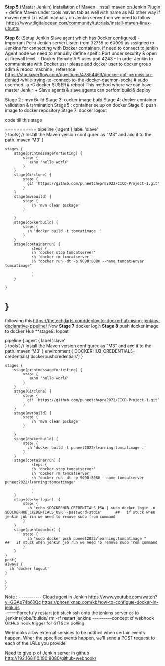 

**Step 5** (Master Jenkin) Installation of Maven , install maven on Jenkin Plugin + define Maven under tools maven tab as well with name as M3 other way if maven need to install manually on Jenkin server then we need to follow   https://www.digitalocean.com/community/tutorials/install-maven-linux-ubuntu

**Step 6**: (Setup Jenkin Slave agent which has Docker configured) 
       - Important Point Jenkin server Listen from 32768 to 60999 as assigned to Jenkins for connecting with Docker containers, if need to connect to jenkin Agent node we need to manually define speific Port under security & open at firewall level.
       - Docker Remote API uses port 4243
       - In order Jenkin to communicate with Docker user please add docker user to docker group adim & reboot machine , reference https://stackoverflow.com/questions/47854463/docker-got-permission-denied-while-trying-to-connect-to-the-docker-daemon-socke
          # sudo usermod -a -G docker $USER
          # reboot 
This method where we can have master Jenkin + Slave agents & slave agents can perfom build & deploy 


Stage 2 : mvn Build
Stage 3: docker image build
Stage 4: docker container validation & termination
Stage 5 : container setup on docker 
Stage 6: push image to docker repository
Stage 7: docker logout 

code till this stage 

===========
pipeline {
    agent {
      label 'slave'    
    }
    tools{
        // Install the Maven version configured as "M3" and add it to the path.
        maven 'M3'
    }

    stages {
        stage(printmessagefortesting) {
            steps {
               echo 'hello world'
            }
        }
        stage(Gitclone) {
            steps {
              git 'https://github.com/puneetchopra2022/CICD-Project-1.git'
            }
        }
        stage(mvnbuild) {
            steps {
                sh 'mvn clean package'
            }
        
        }
        stage(dockerbuild) {
            steps {
              sh 'docker build -t tomcatimage .'    
            }
        }
        stage(containerrun) {
                steps {
                sh 'docker stop tomcatserver'  
                sh 'docker rm tomcatserver'
                sh "docker run -dt -p 9090:8080 --name tomcatserver tomcatimage"
                    
                }    
        }
        
    }

}
========
following this https://thetechdarts.com/deploy-to-dockerhub-using-jenkins-declarative-pipeline/ 
Now **Stage 7** docker login
**Stage 8** push docker image to docker Hub 
**stage9: logout

pipeline {
    agent {
      label 'slave'    
    }
    tools{
        // Install the Maven version configured as "M3" and add it to the path.
        maven 'M3'
    }
    environment {
        DOCKERHUB_CREDENTIALS= credentials('dockerpushcredentials') 
    }

    stages {
        stage(printmessagefortesting) {
            steps {
               echo 'hello world'
            }
        }
        stage(Gitclone) {
            steps {
              git 'https://github.com/puneetchopra2022/CICD-Project-1.git'
            }
        }
        stage(mvnbuild) {
            steps {
                sh 'mvn clean package'
            }
        
        }
        stage(dockerbuild) {
            steps {
              sh 'docker build -t puneet2022/learning:tomcatimage .'    
            }
        }
        stage(containerrun) {
                steps {
                sh 'docker stop tomcatserver'  
                sh 'docker rm tomcatserver'
                sh "docker run -dt -p 9090:8080 --name tomcatserver puneet2022/learning:tomcatimage"
                    
                }    
        }
        stage(dockerlogin)  {
            steps {
              sh 'echo $DOCKERHUB_CREDENTIALS_PSW | sudo docker login -u $DOCKERHUB_CREDENTIALS_USR --password-stdin'      ##   if stuck when jenkin job run we need to remove sudo from command 
            }
        }
        stage(pushtodocker) {
            steps {
              sh "sudo docker push puneet2022/learning:tomcatimage "        ##   if stuck when jenkin job run we need to remove sudo from command 
            }
        }
    }
    post{
    always {  
      sh 'docker logout'           
    }      
  }    
}



Note : - 
---------- Cloud agent in Jenkin
https://www.youtube.com/watch?v=GGAp74b68Qc 
https://phoenixnap.com/kb/how-to-configure-docker-in-jenkins  
------Forcefully restart job stuck 
    ssh onto the jenkins server
    cd to .jenkins/jobs/<job-name>/builds/
    rm -rf <build-number>
    restart jenkins
----------concept of webhook
 GitHub hook trigger for GITScm polling

Webhooks allow external services to be notified when certain events happen. When the specified events happen, we'll send a POST request to each of the URLs you provide.

Need to give Ip of Jenkin server in github  http://192.168.110.190:8080/github-webhook/



